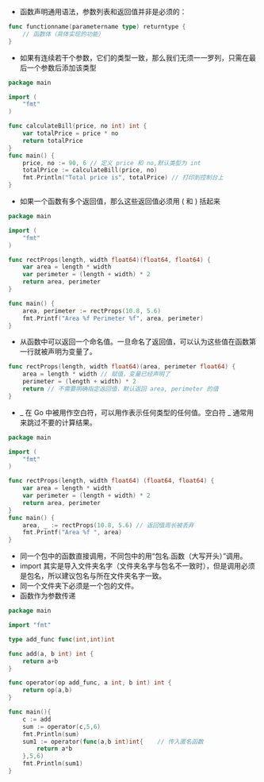* 函数声明通用语法，参数列表和返回值并非是必须的：
```go
func functionname(parametername type) returntype {
	// 函数体（具体实现的功能）
}
```
* 如果有连续若干个参数，它们的类型一致，那么我们无须一一罗列，只需在最后一个参数后添加该类型
```go
package main

import (
	"fmt"
)

func calculateBill(price, no int) int {
	var totalPrice = price * no
	return totalPrice
}
func main() {
	price, no := 90, 6 // 定义 price 和 no,默认类型为 int
	totalPrice := calculateBill(price, no)
	fmt.Println("Total price is", totalPrice) // 打印到控制台上
}
```
* 如果一个函数有多个返回值，那么这些返回值必须用 ( 和 ) 括起来
```go
package main

import (
	"fmt"
)

func rectProps(length, width float64)(float64, float64) {
	var area = length * width
	var perimeter = (length + width) * 2
	return area, perimeter
}

func main() {
	area, perimeter := rectProps(10.8, 5.6)
	fmt.Printf("Area %f Perimeter %f", area, perimeter)
}
```
* 从函数中可以返回一个命名值。一旦命名了返回值，可以认为这些值在函数第一行就被声明为变量了。
```go
func rectProps(length, width float64)(area, perimeter float64) {
	area = length * width // 赋值，变量已经声明了
	perimeter = (length + width) * 2
	return // 不需要明确指定返回值，默认返回 area, perimeter 的值
}
```
* _ 在 Go 中被用作空白符，可以用作表示任何类型的任何值。空白符 _ 通常用来跳过不要的计算结果。
```go
package main

import (
	"fmt"
)

func rectProps(length, width float64) (float64, float64) {
	var area = length * width
	var perimeter = (length + width) * 2
	return area, perimeter
}
func main() {
	area, _ := rectProps(10.8, 5.6) // 返回值周长被丢弃
	fmt.Printf("Area %f ", area)
}
```
* 同一个包中的函数直接调用，不同包中的用“包名.函数（大写开头）”调用。
* import 其实是导入文件夹名字（文件夹名字与包名不一致时），但是调用必须是包名，所以建议包名与所在文件夹名字一致。
* 同一个文件夹下必须是一个包的文件。
* 函数作为参数传递
```go
package main

import "fmt"

type add_func func(int,int)int

func add(a, b int) int {
	return a+b
}

func operator(op add_func, a int, b int) int {
	return op(a,b)
}

func main(){
	c := add
	sum := operator(c,5,6)
	fmt.Println(sum)
	sum1 := operator(func(a,b int)int{    // 传入匿名函数
		return a*b
	},5,6)
	fmt.Println(sum1)
}
```